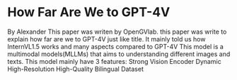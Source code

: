 # How Far Are We to GPT-4V
 By Alexander
This paper was writen by OpenGVlab.
this paper was write to explain how far are we to GPT-4V just like title.
It mainly told us how InternVL1.5 works and many aspects compared to GPT-4V
This model is a multimodal models(MLLMs) that aims to understanding different images and texts.
This model mainly have 3 features:
Strong Vision Encoder
Dynamic High-Resolution
High-Quality Bilingual Dataset
